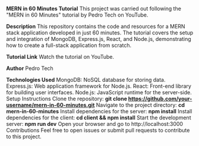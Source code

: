 **MERN in 60 Minutes Tutorial**
This project was carried out following the "MERN in 60 Minutes" tutorial by Pedro Tech on YouTube.

**Description**
This repository contains the code and resources for a MERN stack application developed in just 60 minutes. The tutorial covers the setup and integration of MongoDB, Express.js, React, and Node.js, demonstrating how to create a full-stack application from scratch.

**Tutorial Link**
Watch the tutorial on YouTube.

**Author**
Pedro Tech

**Technologies Used**
MongoDB: NoSQL database for storing data.
Express.js: Web application framework for Node.js.
React: Front-end library for building user interfaces.
Node.js: JavaScript runtime for the server-side.
Setup Instructions
Clone the repository: **git clone https://github.com/your-username/mern-in-60-minutes.git**
Navigate to the project directory: **cd mern-in-60-minutes**
Install dependencies for the server: **npm install**
Install dependencies for the client: **cd client && npm install**
Start the development server: **npm run dev**
Open your browser and go to http://localhost:3000
Contributions
Feel free to open issues or submit pull requests to contribute to this project.
